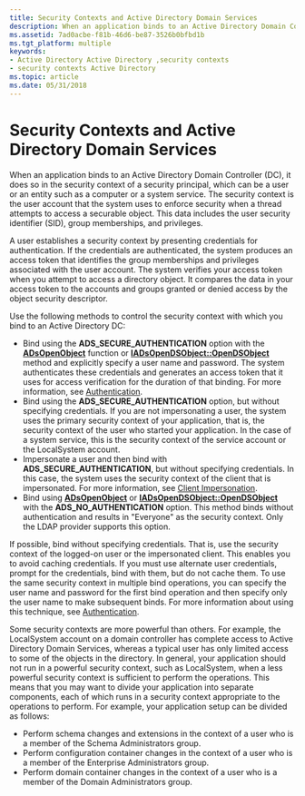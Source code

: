 ```yaml
---
title: Security Contexts and Active Directory Domain Services
description: When an application binds to an Active Directory Domain Controller (DC), it does so in the security context of a security principal, which can be a user or an entity such as a computer or a system service.
ms.assetid: 7ad0acbe-f81b-46d6-be87-3526b0bfbd1b
ms.tgt_platform: multiple
keywords:
- Active Directory Active Directory ,security contexts
- security contexts Active Directory
ms.topic: article
ms.date: 05/31/2018
---
```


# Security Contexts and Active Directory Domain Services

When an application binds to an Active Directory Domain Controller (DC), it does so in the security context of a security principal, which can be a user or an entity such as a computer or a system service. The security context is the user account that the system uses to enforce security when a thread attempts to access a securable object. This data includes the user security identifier (SID), group memberships, and privileges.

A user establishes a security context by presenting credentials for authentication. If the credentials are authenticated, the system produces an access token that identifies the group memberships and privileges associated with the user account. The system verifies your access token when you attempt to access a directory object. It compares the data in your access token to the accounts and groups granted or denied access by the object security descriptor.

Use the following methods to control the security context with which you bind to an Active Directory DC:

-   Bind using the **ADS\_SECURE\_AUTHENTICATION** option with the [**ADsOpenObject**](/windows/desktop/api/adshlp/nf-adshlp-adsopenobject) function or [**IADsOpenDSObject::OpenDSObject**](/windows/desktop/api/iads/nf-iads-iadsopendsobject-opendsobject) method and explicitly specify a user name and password. The system authenticates these credentials and generates an access token that it uses for access verification for the duration of that binding. For more information, see [Authentication](authentication.md).
-   Bind using the **ADS\_SECURE\_AUTHENTICATION** option, but without specifying credentials. If you are not impersonating a user, the system uses the primary security context of your application, that is, the security context of the user who started your application. In the case of a system service, this is the security context of the service account or the LocalSystem account.
-   Impersonate a user and then bind with **ADS\_SECURE\_AUTHENTICATION**, but without specifying credentials. In this case, the system uses the security context of the client that is impersonated. For more information, see [Client Impersonation](/windows/desktop/SecAuthZ/client-impersonation).
-   Bind using [**ADsOpenObject**](/windows/desktop/api/adshlp/nf-adshlp-adsopenobject) or [**IADsOpenDSObject::OpenDSObject**](/windows/desktop/api/iads/nf-iads-iadsopendsobject-opendsobject) with the **ADS\_NO\_AUTHENTICATION** option. This method binds without authentication and results in "Everyone" as the security context. Only the LDAP provider supports this option.

If possible, bind without specifying credentials. That is, use the security context of the logged-on user or the impersonated client. This enables you to avoid caching credentials. If you must use alternate user credentials, prompt for the credentials, bind with them, but do not cache them. To use the same security context in multiple bind operations, you can specify the user name and password for the first bind operation and then specify only the user name to make subsequent binds. For more information about using this technique, see [Authentication](authentication.md).

Some security contexts are more powerful than others. For example, the LocalSystem account on a domain controller has complete access to Active Directory Domain Services, whereas a typical user has only limited access to some of the objects in the directory. In general, your application should not run in a powerful security context, such as LocalSystem, when a less powerful security context is sufficient to perform the operations. This means that you may want to divide your application into separate components, each of which runs in a security context appropriate to the operations to perform. For example, your application setup can be divided as follows:

-   Perform schema changes and extensions in the context of a user who is a member of the Schema Administrators group.
-   Perform configuration container changes in the context of a user who is a member of the Enterprise Administrators group.
-   Perform domain container changes in the context of a user who is a member of the Domain Administrators group.

 

 
